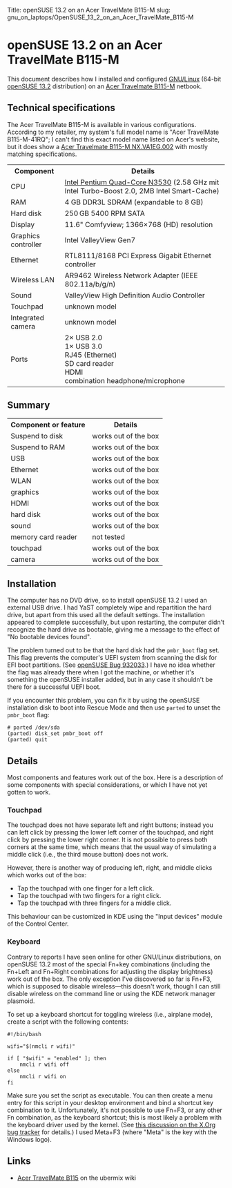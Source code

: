 Title: openSUSE 13.2 on an Acer TravelMate B115-M
slug: gnu_on_laptops/OpenSUSE_13_2_on_an_Acer_TravelMate_B115-M

# openSUSE 13.2 on an Acer TravelMate B115-M

This document describes how I installed and configured
[GNU/Linux](https://www.gnu.org/gnu/linux-and-gnu.html) (64-bit
[openSUSE 13.2](http://www.opensuse.org/) distribution) on an
[Acer Travelmate B115-M](http://www.acer.de/ac/de/DE/content/professional-model/NX.VA1EG.002)
netbook.

Technical specifications
------------------------

The Acer TravelMate B115-M is available in various configurations.
According to my retailer, my system's full model name is "Acer
TravelMate B115-M-41RQ"; I can't find this exact model name listed on
Acer's website, but it does show a [Acer Travelmate B115-M
NX.VA1EG.002](http://www.acer.de/ac/de/DE/content/professional-model/NX.VA1EG.002)
with mostly matching specifications.

<table>
<tr><th>Component</th><th>Details</th></tr>
<tr><td>CPU                              </td><td><a href="http://ark.intel.com/products/81074/Intel-Pentium-Processor-N3530-2M-Cache-up-to-2_58-GHz">Intel Pentium Quad-Core N3530</a> (2.58 GHz mit Intel Turbo-Boost 2.0, 2MB Intel Smart-Cache)</td></tr>
<tr><td>RAM                              </td><td>4 GB DDR3L SDRAM (expandable to 8 GB)</td></tr>
<tr><td>Hard disk                        </td><td>250 GB 5400 RPM SATA</td></tr>
<tr><td>Display                          </td><td>11.6" Comfyview; 1366×768 (HD) resolution</td></tr>
<tr><td>Graphics controller              </td><td>Intel ValleyView Gen7</td></tr>
<tr><td>Ethernet                         </td><td>RTL8111/8168 PCI Express Gigabit Ethernet controller</td></tr>
<tr><td>Wireless LAN                     </td><td>AR9462 Wireless Network Adapter (IEEE 802.11a/b/g/n)</td></tr>
<tr><td>Sound                            </td><td>ValleyView High Definition Audio Controller</td></tr>
<tr><td>Touchpad                         </td><td>unknown model</td></tr>
<tr><td>Integrated camera                </td><td>unknown model</td></tr>
<tr><td>Ports                            </td><td>2× USB 2.0<br>1× USB 3.0<br>RJ45 (Ethernet)<br>SD card reader<br>HDMI<br>combination headphone/microphone</td></tr>
</table>

Summary
-------

<table>
<tr><th>Component or feature</th><th>Details</th></tr>
<tr><td>Suspend to disk     </td><td>works out of the box</td></tr>
<tr><td>Suspend to RAM      </td><td>works out of the box</td></tr>
<tr><td>USB                 </td><td>works out of the box</td></tr>
<tr><td>Ethernet            </td><td>works out of the box</td></tr>
<tr><td>WLAN                </td><td>works out of the box</td></tr>
<tr><td>graphics            </td><td>works out of the box</td></tr>
<tr><td>HDMI                </td><td>works out of the box</td></tr>
<tr><td>hard disk           </td><td>works out of the box</td></tr>
<tr><td>sound               </td><td>works out of the box</td></tr>
<tr><td>memory card reader  </td><td>not tested</td></tr>
<tr><td>touchpad            </td><td>works out of the box</td></tr>
<tr><td>camera              </td><td>works out of the box</td></tr>
</table>

Installation
------------

The computer has no DVD drive, so to install openSUSE 13.2 I used an
external USB drive. I had YaST completely wipe and repartition the hard
drive, but apart from this used all the default settings. The
installation appeared to complete successfully, but upon restarting, the
computer didn't recognize the hard drive as bootable, giving me a
message to the effect of "No bootable devices found".

The problem turned out to be that the hard disk had the `pmbr_boot` flag
set. This flag prevents the computer's UEFI system from scanning the
disk for EFI boot partitions. (See [openSUSE Bug
932033](https://bugzilla.opensuse.org/show_bug.cgi?id=932033).) I have
no idea whether the flag was already there when I got the machine, or
whether it's something the openSUSE installer added, but in any case it
shouldn't be there for a successful UEFI boot.

If you encounter this problem, you can fix it by using the openSUSE
installation disk to boot into Rescue Mode and then use `parted` to
unset the `pmbr_boot` flag:

    # parted /dev/sda
    (parted) disk_set pmbr_boot off
    (parted) quit

Details
-------

Most components and features work out of the box. Here is a description
of some components with special considerations, or which I have not yet
gotten to work.

### Touchpad

The touchpad does not have separate left and right buttons; instead you
can left click by pressing the lower left corner of the touchpad, and
right click by pressing the lower right corner. It is not possible to
press both corners at the same time, which means that the usual way of
simulating a middle click (i.e., the third mouse button) does not work.

However, there is another way of producing left, right, and middle
clicks which works out of the box:

-   Tap the touchpad with one finger for a left click.
-   Tap the touchpad with two fingers for a right click.
-   Tap the touchpad with three fingers for a middle click.

This behaviour can be customized in KDE using the "Input devices" module
of the Control Center.

### Keyboard

Contrary to reports I have seen online for other GNU/Linux
distributions, on openSUSE 13.2 most of the special Fn+key combinations
(including the Fn+Left and Fn+Right combinations for adjusting the
display brightness) work out of the box. The only exception I've
discovered so far is Fn+F3, which is supposed to disable wireless—this
doesn't work, though I can still disable wireless on the command line or
using the KDE network manager plasmoid.

To set up a keyboard shortcut for toggling wireless (i.e., airplane
mode), create a script with the following contents:

    #!/bin/bash

    wifi="$(nmcli r wifi)"

    if [ "$wifi" = "enabled" ]; then
        nmcli r wifi off
    else
        nmcli r wifi on
    fi

Make sure you set the script as executable. You can then create a menu
entry for this script in your desktop environment and bind a shortcut
key combination to it. Unfortunately, it's not possible to use Fn+F3, or
any other Fn combination, as the keyboard shortcut; this is most likely
a problem with the keyboard driver used by the kernel. (See [this
discussion on the X.Org bug
tracker](https://bugs.freedesktop.org/show_bug.cgi?id=22185) for
details.) I used Meta+F3 (where "Meta" is the key with the Windows
logo).

Links
-----

-   [Acer TravelMate
    B115](http://wiki.ubermix.org/page/Acer_TravelMate_B115) on the
    ubermix wiki
